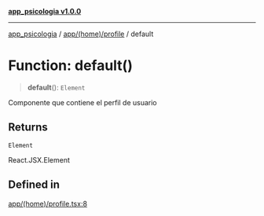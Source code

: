 [**app_psicologia v1.0.0**](../../../../README.md)

***

[app_psicologia](../../../../modules.md) / [app/(home)/profile](../README.md) / default

# Function: default()

> **default**(): `Element`

Componente que contiene el perfil de usuario

## Returns

`Element`

React.JSX.Element

## Defined in

[app/(home)/profile.tsx:8](https://github.com/XxtbmfxX/app_psicologia/blob/da762f4f9225edbb02c8e13dfe2f9bc7ae75eef5/app/(home)/profile.tsx#L8)
